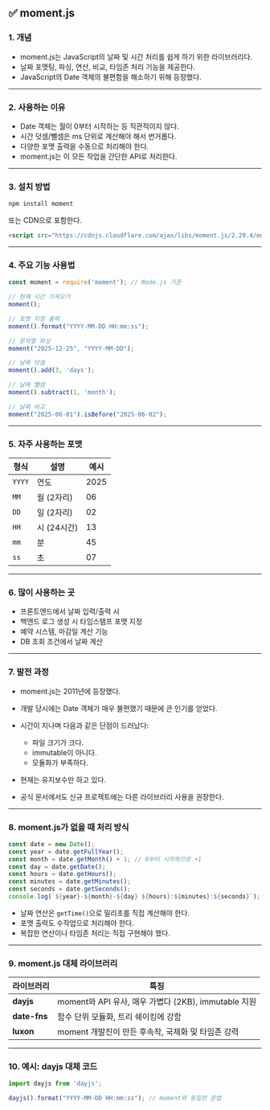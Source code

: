 ## ✅ moment.js

### 1. 개념

* moment.js는 JavaScript의 날짜 및 시간 처리를 쉽게 하기 위한 라이브러리다.
* 날짜 포맷팅, 파싱, 연산, 비교, 타임존 처리 기능을 제공한다.
* JavaScript의 Date 객체의 불편함을 해소하기 위해 등장했다.

---

### 2. 사용하는 이유

* Date 객체는 월이 0부터 시작하는 등 직관적이지 않다.
* 시간 덧셈/뺄셈은 ms 단위로 계산해야 해서 번거롭다.
* 다양한 포맷 출력을 수동으로 처리해야 한다.
* moment.js는 이 모든 작업을 간단한 API로 처리한다.

---

### 3. 설치 방법

```bash
npm install moment
```

또는 CDN으로 포함한다.

```html
<script src="https://cdnjs.cloudflare.com/ajax/libs/moment.js/2.29.4/moment.min.js"></script>
```

---

### 4. 주요 기능 사용법

```javascript
const moment = require('moment'); // Node.js 기준

// 현재 시간 가져오기
moment();  

// 포맷 지정 출력
moment().format("YYYY-MM-DD HH:mm:ss");  

// 문자열 파싱
moment("2025-12-25", "YYYY-MM-DD");

// 날짜 덧셈
moment().add(3, 'days');

// 날짜 뺄셈
moment().subtract(1, 'month');

// 날짜 비교
moment("2025-06-01").isBefore("2025-06-02");
```

---

### 5. 자주 사용하는 포맷

| 형식     | 설명       | 예시   |
| ------ | -------- | ---- |
| `YYYY` | 연도       | 2025 |
| `MM`   | 월 (2자리)  | 06   |
| `DD`   | 일 (2자리)  | 02   |
| `HH`   | 시 (24시간) | 13   |
| `mm`   | 분        | 45   |
| `ss`   | 초        | 07   |

---

### 6. 많이 사용하는 곳

* 프론트엔드에서 날짜 입력/출력 시
* 백엔드 로그 생성 시 타임스탬프 포맷 지정
* 예약 시스템, 마감일 계산 기능
* DB 조회 조건에서 날짜 계산

---

### 7. 발전 과정

* moment.js는 2011년에 등장했다.
* 개발 당시에는 Date 객체가 매우 불편했기 때문에 큰 인기를 얻었다.
* 시간이 지나며 다음과 같은 단점이 드러났다:

    * 파일 크기가 크다.
    * immutable이 아니다.
    * 모듈화가 부족하다.
* 현재는 유지보수만 하고 있다.
* 공식 문서에서도 신규 프로젝트에는 다른 라이브러리 사용을 권장한다.

---

### 8. moment.js가 없을 때 처리 방식

```javascript
const date = new Date();
const year = date.getFullYear();
const month = date.getMonth() + 1; // 0부터 시작하므로 +1
const day = date.getDate();
const hours = date.getHours();
const minutes = date.getMinutes();
const seconds = date.getSeconds();
console.log(`${year}-${month}-${day} ${hours}:${minutes}:${seconds}`);
```

* 날짜 연산은 `getTime()`으로 밀리초를 직접 계산해야 한다.
* 포맷 출력도 수작업으로 처리해야 한다.
* 복잡한 연산이나 타임존 처리는 직접 구현해야 했다.

---

### 9. moment.js 대체 라이브러리

| 라이브러리        | 특징                                         |
| ------------ | ------------------------------------------ |
| **dayjs**    | moment와 API 유사, 매우 가볍다 (2KB), immutable 지원 |
| **date-fns** | 함수 단위 모듈화, 트리 쉐이킹에 강함                      |
| **luxon**    | moment 개발진이 만든 후속작, 국제화 및 타임존 강력           |

---

### 10. 예시: dayjs 대체 코드

```javascript
import dayjs from 'dayjs';

dayjs().format("YYYY-MM-DD HH:mm:ss"); // moment와 동일한 문법
```
